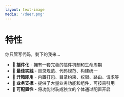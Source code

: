 ```yaml
---
layout: text-image
media: '/deer.png'
---
```


# 特性

你只管写代码，剩下的我来...

- 🎉 **插件化** - 拥有一套完善的插件机制和生命周期
- 🦊 **最佳实践** - 目录规范、代码规范、构建统一
- 🦊 **开箱即用** - 内置打包、目录约束、权限、路由、请求等
- 🐒 **业务支撑** - 提供了大量业务功能和组件，可按需引用
- 📑 **可配置性** - 将功能封装成独立的个体通过配置开启
